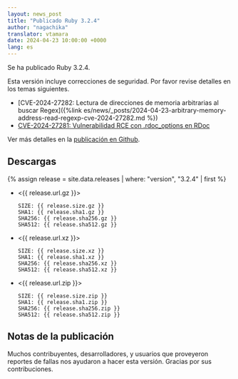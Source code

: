 ```yaml
---
layout: news_post
title: "Publicado Ruby 3.2.4"
author: "nagachika"
translator: vtamara
date: 2024-04-23 10:00:00 +0000
lang: es
---
```


Se ha publicado Ruby 3.2.4.

Esta versión incluye correcciones de seguridad. Por favor
revise detalles en los temas siguientes.

* [CVE-2024-27282: Lectura de direcciones de memoria arbitrarias al buscar Regex]({%link es/news/_posts/2024-04-23-arbitrary-memory-address-read-regexp-cve-2024-27282.md %})
* [CVE-2024-27281: Vulnerabilidad RCE con .rdoc_options en RDoc](https://www.ruby-lang.org/es/news/2024/03/21/rce-rdoc-cve-2024-27281/)

Ver más detalles en la [publicación en Github](https://github.com/ruby/ruby/releases/tag/v3_2_4).

## Descargas

{% assign release = site.data.releases | where: "version", "3.2.4" | first %}

* <{{ release.url.gz }}>

      SIZE: {{ release.size.gz }}
      SHA1: {{ release.sha1.gz }}
      SHA256: {{ release.sha256.gz }}
      SHA512: {{ release.sha512.gz }}

* <{{ release.url.xz }}>

      SIZE: {{ release.size.xz }}
      SHA1: {{ release.sha1.xz }}
      SHA256: {{ release.sha256.xz }}
      SHA512: {{ release.sha512.xz }}

* <{{ release.url.zip }}>

      SIZE: {{ release.size.zip }}
      SHA1: {{ release.sha1.zip }}
      SHA256: {{ release.sha256.zip }}
      SHA512: {{ release.sha512.zip }}


## Notas de la publicación

Muchos contribuyentes, desarrolladores, y usuarios que proveyeron reportes de
fallas nos ayudaron a hacer esta versión. Gracias por sus contribuciones.
